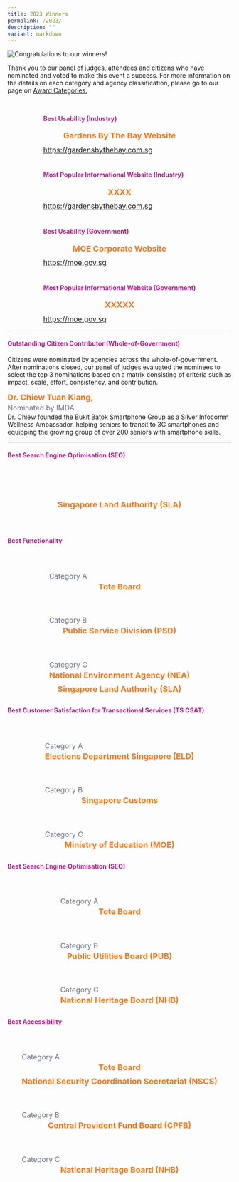 ```yaml
---
title: 2023 Winners
permalink: /2023/
description: ""
variant: markdown
---
```

<style type="text/css">
.content h4, h4 {
    color: #B41E8E;
    font-weight: 700;
}
.winner {
    font-size: 1.125rem;
    color: #F47920;
    font-weight: 700;
    line-height: 1.3 !important;
    margin-top: 0;
    margin-bottom: 8px;
    text-align: center;
}
.classification {
    font-size: 1rem;
    color: #667085;
    line-height: 1.5 !important;
}
.grid-container {
    display: grid;
    gap: 1rem;
    justify-content: center;
    padding-top: 12px;
}
.2col{grid-template-columns: repeat(auto-fit, minmax(20rem, 2fr));}
.3col{grid-template-columns: repeat(auto-fit, minmax(15rem, 3fr));}
.grid-container figure {
    margin-left: 0;
    margin-right: 16px;
}
.grid-container .media+.media {
    border: 0 none !important;
    margin-top: 0 !important;
    padding: 0 !important;
}
</style>
<div><img alt="Congratulations to our winners!" src="/images/congrats_banner.png"></div>
<p>Thank you to our panel of judges, attendees and citizens who have nominated and voted to make this event a success. For more information on the details on each category and agency classification, please go to our page on <a aria-label="Link to Award Categories page" href="/award-categories/">Award Categories.</a></p>
<div class="grid-container 2col">
  <div class="content">
    <h4 class="has-text-centered">Best Usability (Industry)</h4>
    <div><img alt="" src="/images/industry_gbtb.png"></div>
    <div class="winner">Gardens By The Bay Website</div>
    <div class="classification"><a target="_blank" href="https://gardensbythebay.com.sg">https://gardensbythebay.com.sg</a></div>
  </div>
  <div class="content">
    <h4 class="has-text-centered">Most Popular Informational Website  (Industry)</h4>
    <div><img alt="" src="/images/industry_gbtb.png"></div>
    <div class="winner">XXXX</div>
    <div class="classification"><a target="_blank" href="https://gardensbythebay.com.sg">https://gardensbythebay.com.sg</a></div>
  </div>
  <div class="content">
    <h4 class="has-text-centered">Best Usability (Government)</h4>
    <div><img alt="" src="/images/gov_moe.png"></div>
    <div class="winner">MOE Corporate Website</div>
    <div class="classification"><a target="_blank" href="https://moe.gov.sg">https://moe.gov.sg</a></div>
  </div>
  <div class="content">
    <h4 class="has-text-centered">Most Popular Informational Website (Government)</h4>
    <div><img alt="" src="/images/gov_moe.png"></div>
    <div class="winner">XXXXX</div>
    <div class="classification"><a target="_blank" href="https://moe.gov.sg">https://moe.gov.sg</a></div>
  </div>
</div>
<hr>
<h4 class="has-text-centered">Outstanding Citizen Contributor (Whole-of-Government)</h4>
<p>Citizens were nominated by agencies across the whole-of-government. After nominations closed, our panel of judges evaluated the nominees to select the top 3 nominations based on a matrix consisting of criteria such as impact, scale, effort, consistency, and contribution.</p>
<p><span class="winner">Dr. Chiew Tuan Kiang, </span><br><span class="classification">Nominated by IMDA</span><br>
Dr. Chiew founded the Bukit Batok Smartphone Group as a Silver Infocomm Wellness Ambassador, helping seniors to transit to 3G smartphones and equipping the growing group of over 200 seniors with smartphone skills.</p>

<hr>
<h4 class="has-text-centered">Best Search Engine Optimisation (SEO)</h4>
<div class="grid-container 3col">
  <div class="is-hidden-mobile">&nbsp;</div>
  <div>
    <article class="media">
      <figure class="media-left"><img src="/images/trophy2-2023.svg" alt=""></figure>
      <div class="media-content">
        <div class="content">
          <div class="winner">Singapore Land Authority (SLA)</div>
        </div>
      </div>
    </article>
  </div>
  <div class="is-hidden-mobile">&nbsp;</div>
</div>
<h4 class="has-text-centered">Best Functionality</h4>
<div class="grid-container">
  <article class="media">
    <figure class="media-left"><img src="/images/trophy2-2023.svg" alt=""></figure>
    <div class="media-content">
      <div class="content">
        <div class="classification">Category A</div>
        <div class="winner">Tote Board</div>
      </div>
    </div>
  </article>
  <article class="media">
    <figure class="media-left"><img src="/images/trophy2-2023.svg" alt=""></figure>
    <div class="media-content">
      <div class="content">
        <div class="classification">Category B</div>
        <div class="winner">Public Service Division (PSD)</div>
      </div>
    </div>
  </article>
  <article class="media">
    <figure class="media-left"><img src="/images/trophy2-2023.svg" alt=""></figure>
    <div class="media-content">
      <div class="content">
        <div class="classification">Category C</div>
        <div class="winner">National Environment Agency (NEA)</div>
        <div class="winner">Singapore Land Authority (SLA)</div>
      </div>
    </div>
  </article>
</div>
<h4 class="has-text-centered">Best Customer Satisfaction for Transactional Services  (TS CSAT) </h4>
<div class="grid-container">
  <article class="media">
    <figure class="media-left"><img src="/images/trophy2-2023.svg" alt=""></figure>
    <div class="media-content">
      <div class="content">
        <div class="classification">Category A</div>
        <div class="winner">Elections Department Singapore (ELD)</div>
      </div>
    </div>
  </article>
  <article class="media">
    <figure class="media-left"><img src="/images/trophy2-2023.svg" alt=""></figure>
    <div class="media-content">
      <div class="content">
        <div class="classification">Category B</div>
        <div class="winner">Singapore Customs</div>
      </div>
    </div>
  </article>
  <article class="media">
    <figure class="media-left"><img src="/images/trophy2-2023.svg" alt=""></figure>
    <div class="media-content">
      <div class="content">
        <div class="classification">Category C</div>
        <div class="winner">Ministry of Education (MOE)</div>
      </div>
    </div>
  </article>
</div>
<h4 class="has-text-centered">Best Search Engine Optimisation (SEO)</h4>
<div class="grid-container">
  <article class="media">
    <figure class="media-left"><img src="/images/trophy2-2023.svg" alt=""></figure>
    <div class="media-content">
      <div class="content">
        <div class="classification">Category A</div>
        <div class="winner">Tote Board</div>
      </div>
    </div>
  </article>
  <article class="media">
    <figure class="media-left"><img src="/images/trophy2-2023.svg" alt=""></figure>
    <div class="media-content">
      <div class="content">
        <div class="classification">Category B</div>
        <div class="winner">Public Utilities Board (PUB)</div>
      </div>
    </div>
  </article>
  <article class="media">
    <figure class="media-left"><img src="/images/trophy2-2023.svg" alt=""></figure>
    <div class="media-content">
      <div class="content">
        <div class="classification">Category C</div>
        <div class="winner">National Heritage Board (NHB)</div>
      </div>
    </div>
  </article>
</div>
<h4 class="has-text-centered">Best Accessibility</h4>
<div class="grid-container">
  <article class="media">
    <figure class="media-left"><img src="/images/trophy2-2023.svg" alt=""></figure>
    <div class="media-content">
      <div class="content">
        <div class="classification">Category A</div>
        <div class="winner">Tote Board</div>
        <div class="winner">National Security Coordination Secretariat (NSCS)</div>
      </div>
    </div>
  </article>
  <article class="media">
    <figure class="media-left"><img src="/images/trophy2-2023.svg" alt=""></figure>
    <div class="media-content">
      <div class="content">
        <div class="classification">Category B</div>
        <div class="winner">Central Provident Fund Board (CPFB)</div>
      </div>
    </div>
  </article>
  <article class="media">
    <figure class="media-left"><img src="/images/trophy2-2023.svg" alt=""></figure>
    <div class="media-content">
      <div class="content">
        <div class="classification">Category C</div>
        <div class="winner">National Heritage Board (NHB)</div>
      </div>
    </div>
  </article>
</div>